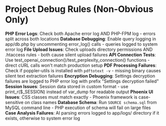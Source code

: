 # Project Debug Rules (Non-Obvious Only)

**PHP Error Logs**: Check both Apache error log AND PHP-FPM log - errors split across both locations
**Database Debugging**: Enable query logging in app/db.php by uncommenting error_log() calls - queries logged to system error log
**File Upload Issues**: Check uploads directory permissions AND .htaccess rules - both cause silent upload failures
**API Connection Tests**: Use test_openai_connection()/test_perplexity_connection() functions - direct cURL calls won't match production setup
**PDF Processing Failures**: Check if poppler-utils is installed with `pdftotext -v` - missing binary causes silent text extraction failures
**Encryption Debugging**: Settings decryption failures are logged to PHP error log with prefix "Settings decryption failed"
**Session Issues**: Session data stored in custom format - use print_r($_SESSION) instead of var_dump for readable output
**Phoenix UI Issues**: CSS classes must match exactly - Phoenix framework is case-sensitive on class names
**Database Schema**: Run `SOURCE schema.sql` from MySQL command line - PHP execution of schema will fail on large files
**Case Analysis Failures**: AI parsing errors logged to app/logs/ directory if it exists, otherwise to system error log